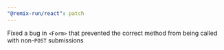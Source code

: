 ```yaml
---
"@remix-run/react": patch
---
```


Fixed a bug in `<Form>` that prevented the correct method from being called with non-`POST` submissions

